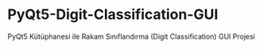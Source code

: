 # PyQt5-Digit-Classification-GUI
PyQt5 Kütüphanesi ile Rakam Sınıflandırma (Digit Classification) GUI Projesi
